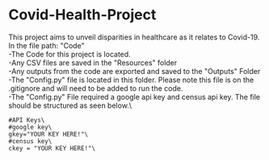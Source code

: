 # Covid-Health-Project
This project aims to unveil disparities in healthcare as it relates to Covid-19.\
In the file path: "Code"\
	-The Code for this project is located.\
	-Any CSV files are saved in the "Resources" folder\
	-Any outputs from the code are exported and saved to the "Outputs" Folder\
	-The "Config.py" file is located in this folder. Please note this file is on the .gitignore and will need to be added to run the code.\
		-The "Config.py" File required a google api key and census api key. The file should be structured as seen below.\	
```
#API Keys\
#google key\
gkey="YOUR KEY HERE!"\
#census key\
ckey = "YOUR KEY HERE!"\
```
